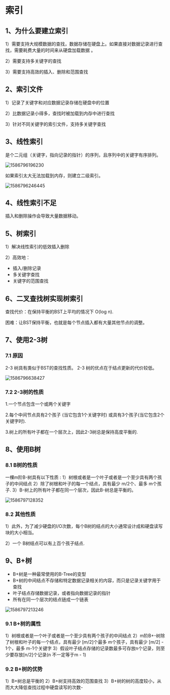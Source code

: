 # 索引

## 1、为什么要建立索引

1）需要支持大规模数据的查找，数据存储在硬盘上。如果直接对数据记录进行查找，需要耗费大量的时间来从硬盘加载数据 。

2）需要支持多关键字的查找

3）需要支持高效的插入、删除和范围查找



## 2、索引文件

1）记录了关键字和对应数据记录存储在硬盘中的位置

2）比数据记录小得多，查找时被加载到内存中进行查找

3）针对不同关键字的索引文件，支持多关键字查找



## 3、线性索引

是个二元组（关键字，指向记录的指针）的序列，且序列中的关键字有序排列。

![1586796196230](C:\Users\wonde\AppData\Roaming\Typora\typora-user-images\1586796196230.png)



如果索引太大无法加载到内存，则建立二级索引。

![1586796246445](C:\Users\wonde\AppData\Roaming\Typora\typora-user-images\1586796246445.png)



## 4、线性索引不足

插入和删除操作会导致大量数据移动。



## 5、树索引

1）解决线性索引的低效插入删除

2）高效地：

- 插入/删除记录
- 多关键字查找
- 关键字的范围查找



## 6、二叉查找树实现树索引

查找代价：在保持平衡的BST上平均的情况下 O(log n).

困难：让BST保持平衡，也就是每个节点插入都有大量其他节点的调整。



## 7、使用2-3树

### 7.1 原因

2-3 树具有类似于BST的查找性质。
2-3 树的优点在于结点更新的代价较低。

![1586796638427](C:\Users\wonde\AppData\Roaming\Typora\typora-user-images\1586796638427.png)

### 7.2  2-3树的性质

1.一个节点包含一个或两个关键字

2.每个中间节点具有2个孩子 (当它包含1个关键字时) 或具有3个孩子(当它包含2个关键字时).

3.树上的所有叶子都在一个层次上，因此2-3树总是保持高度平衡的.



## 8、使用B树

### 8.1 B树的性质

一棵m阶B-树具有以下性质 :
1）树根或者是一个叶子或者是一个至少具有两个孩子的中间结点
2）除了树根和叶子的每一个结点，具有最少 m/2个、最多 m个孩子.
3）B-树上的所有叶子都在同一个层次，因此B-树总是平衡的。

![1586797128352](C:\Users\wonde\AppData\Roaming\Typora\typora-user-images\1586797128352.png)

### 8.2 其他性质

1）此外，为了减少硬盘的I/O次数，每个B树的结点的大小通常设计成和硬盘读写块的大小相当。

2）一个 B树结点可以有上百个孩子结点.



## 9、B+树

- B+树是一种最常使用的B-Tree的变型 
- B+树的中间结点不存储和特定数据记录相关的内容，而只是记录关键字用于查找
- 叶子结点存储数据记录，或者指向数据记录的指针 
- 所有在同一个层次的结点链成一个链表 

![1586797213246](C:\Users\wonde\AppData\Roaming\Typora\typora-user-images\1586797213246.png)

### 9.1 B+树的属性

1）树根或者是一个叶子或者是一个至少具有两个孩子的中间结点
2）m阶B+-树除了树根和叶子的每一个结点，具有最少 [m/2]个最多 m个孩子，具有最少 [m/2] - 1个，最多 m-1个关键字
3）假设叶子结点存储的记录数最多可存放n个记录，则至少要存放[n/2]个记录(n 不一定等于m - 1)



### 9.2 B+树的优势

1）B+树总是平衡的
2）B+树支持高效的范围查找
3）B+树的树的高度较小，从而大大降低查找过程中硬盘读写的次数-                  
